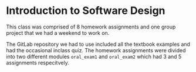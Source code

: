 # Introduction to Software Design

This class was comprised of 8 homework assignments and one group project that we had a weekend to work on.

The GitLab repository we had to use included all the textbook examples and had the occasional inclass quiz.
The homework assignments were divided into two different modules `oral_exam1` and `oral_exam2` which had 3 and 5 assignments respecitvely.

